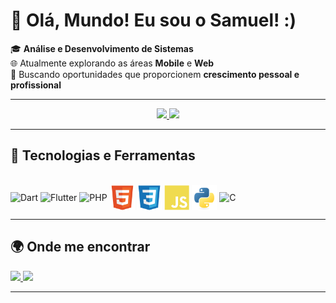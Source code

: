 # 👋 Olá, Mundo! Eu sou o Samuel! :)

🎓 **Análise e Desenvolvimento de Sistemas**  
🌐 Atualmente explorando as áreas **Mobile** e **Web**  
🚀 Buscando oportunidades que proporcionem **crescimento pessoal e profissional**  

---

<div align="center">
  <a href="https://github.com/SamuelLRibeiro">
    <img height="150em" src="https://github-readme-stats.vercel.app/api?username=SamuelLRibeiro&show_icons=true&theme=calm&include_all_commits=true&count_private=true" />
    <img height="150em" src="https://github-readme-stats.vercel.app/api/top-langs/?username=SamuelLRibeiro&layout=compact&langs_count=7&theme=calm" />
  </a>
</div>

---

## 🧠 Tecnologias e Ferramentas

<div style="display: inline_block"><br>
  <img align="center" alt="Dart" height="40" width="40" src="https://cdn.jsdelivr.net/gh/devicons/devicon/icons/dart/dart-original.svg"/>
  <img align="center" alt="Flutter" height="40" width="40" src="https://cdn.jsdelivr.net/gh/devicons/devicon/icons/flutter/flutter-original.svg"/>
  <img align="center" alt="PHP" height="40" width="40" src="https://cdn.jsdelivr.net/gh/devicons/devicon/icons/php/php-original.svg"/>
  <img align="center" alt="HTML" height="40" width="40" src="https://raw.githubusercontent.com/devicons/devicon/master/icons/html5/html5-original.svg"/>
  <img align="center" alt="CSS" height="40" width="40" src="https://raw.githubusercontent.com/devicons/devicon/master/icons/css3/css3-original.svg"/>
  <img align="center" alt="JavaScript" height="40" width="40" src="https://raw.githubusercontent.com/devicons/devicon/master/icons/javascript/javascript-plain.svg"/>
  <img align="center" alt="Python" height="40" width="40" src="https://raw.githubusercontent.com/devicons/devicon/master/icons/python/python-original.svg"/>
  <img align="center" alt="C" height="40" width="40" src="https://cdn.jsdelivr.net/gh/devicons/devicon/icons/c/c-original.svg"/>
</div>

---

## 🌍 Onde me encontrar

<div> 
  <a href="mailto:samuellr@rede.ulbra.br" target="_blank">
    <img src="https://img.shields.io/badge/-Email-D14836?style=for-the-badge&logo=gmail&logoColor=white"/>
  </a>
  <a href="https://www.linkedin.com/in/samuel-lamego-ribeiro/" target="_blank">
    <img src="https://img.shields.io/badge/-LinkedIn-0077B5?style=for-the-badge&logo=linkedin&logoColor=white"/>
  </a>
</div>

---
